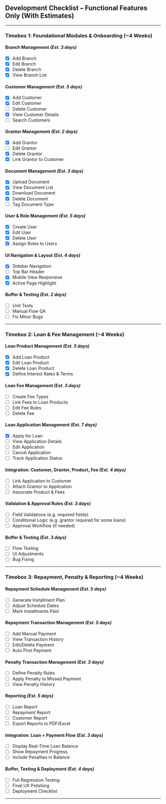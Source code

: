 
## Development Checklist – Functional Features Only (With Estimates)

---

### **Timebox 1: Foundational Modules & Onboarding (\~4 Weeks)**

#### **Branch Management** *(Est. 3 days)*

* [x] Add Branch
* [x] Edit Branch
* [x] Delete Branch
* [x] View Branch List

####  **Customer Management** *(Est. 5 days)*

* [x] Add Customer
* [x] Edit Customer
* [ ] Delete Customer
* [x] View Customer Details
* [ ] Search Customers

####  **Grantor Management** *(Est. 2 days)*

* [x] Add Grantor
* [ ] Edit Grantor
* [x] Delete Grantor
* [x] Link Grantor to Customer

####  **Document Management** *(Est. 3 days)*

* [x] Upload Document
* [x] View Document List
* [x] Download Document
* [x] Delete Document
* [ ] Tag Document Type

####  **User & Role Management** *(Est. 5 days)*

* [x] Create User
* [x] Edit User
* [x] Delete User
* [x] Assign Roles to Users

####  **UI Navigation & Layout** *(Est. 4 days)*

* [x] Sidebar Navigation
* [ ] Top Bar Header
* [x] Mobile View Responsive
* [x] Active Page Highlight

####  **Buffer & Testing** *(Est. 2 days)*

* [ ] Unit Tests
* [ ] Manual Flow QA
* [ ] Fix Minor Bugs

---

###  **Timebox 2: Loan & Fee Management (\~4 Weeks)**

#### **Loan Product Management** *(Est. 5 days)*

* [x] Add Loan Product
* [x] Edit Loan Product
* [x] Delete Loan Product
* [x] Define Interest Rates & Terms

#### **Loan Fee Management** *(Est. 3 days)*

* [ ] Create Fee Types
* [ ] Link Fees to Loan Products
* [ ] Edit Fee Rules
* [ ] Delete Fee

#### **Loan Application Management** *(Est. 7 days)*

* [x] Apply for Loan
* [ ] View Application Details
* [ ] Edit Application
* [ ] Cancel Application
* [ ] Track Application Status

#### **Integration: Customer, Grantor, Product, Fee** *(Est. 4 days)*

* [ ] Link Application to Customer
* [ ] Attach Grantor to Application
* [ ] Associate Product & Fees

#### **Validation & Approval Rules** *(Est. 3 days)*

* [ ] Field Validations (e.g. required fields)
* [ ] Conditional Logic (e.g. grantor required for some loans)
* [ ] Approval Workflow (if needed)

#### **Buffer & Testing** *(Est. 3 days)*

* [ ] Flow Testing
* [ ] UI Adjustments
* [ ] Bug Fixing

---

### **Timebox 3: Repayment, Penalty & Reporting (\~4 Weeks)**

#### **Repayment Schedule Management** *(Est. 5 days)*

* [ ] Generate Installment Plan
* [ ] Adjust Schedule Dates
* [ ] Mark Installments Paid

#### **Repayment Transaction Management** *(Est. 5 days)*

* [ ] Add Manual Payment
* [ ] View Transaction History
* [ ] Edit/Delete Payment
* [ ] Auto Post Payment

#### **Penalty Transaction Management** *(Est. 3 days)*

* [ ] Define Penalty Rules
* [ ] Apply Penalty to Missed Payment
* [ ] View Penalty History

#### **Reporting** *(Est. 5 days)*

* [ ] Loan Report
* [ ] Repayment Report
* [ ] Customer Report
* [ ] Export Reports to PDF/Excel

#### **Integration: Loan + Payment Flow** *(Est. 3 days)*

* [ ] Display Real-Time Loan Balance
* [ ] Show Repayment Progress
* [ ] Include Penalties in Balance

#### **Buffer, Testing & Deployment** *(Est. 4 days)*

* [ ] Full Regression Testing
* [ ] Final UX Polishing
* [ ] Deployment Checklist

---
